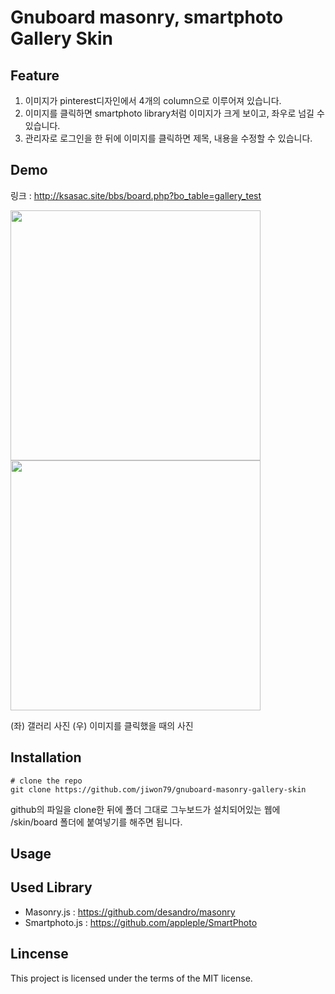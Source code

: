 # Gnuboard masonry, smartphoto Gallery Skin

## Feature
1. 이미지가 pinterest디자인에서 4개의 column으로 이루어져 있습니다.
2. 이미지를 클릭하면 smartphoto library처럼 이미지가 크게 보이고, 좌우로 넘길 수 있습니다.
3. 관리자로 로그인을 한 뒤에 이미지를 클릭하면 제목, 내용을 수정할 수 있습니다.

## Demo
링크 : http://ksasac.site/bbs/board.php?bo_table=gallery_test

<img src="https://user-images.githubusercontent.com/59159410/136878143-d6a32816-cfcf-4564-98c8-23eca754b1e2.png" width="400" align="left" >
<img src="https://user-images.githubusercontent.com/59159410/136878177-bb547924-8d2f-4973-a62d-f431dba48ff2.png" width="400" >

(좌) 갤러리 사진 (우) 이미지를 클릭했을 때의 사진

## Installation
```shell
# clone the repo
git clone https://github.com/jiwon79/gnuboard-masonry-gallery-skin
```                                                                                                                                    
github의 파일을 clone한 뒤에 폴더 그대로 그누보드가 설치되어있는 웹에 /skin/board 폴더에 붙여넣기를 해주면 됩니다.

## Usage

## Used Library
- Masonry.js : https://github.com/desandro/masonry
- Smartphoto.js : https://github.com/appleple/SmartPhoto

## Lincense
This project is licensed under the terms of the MIT license.
